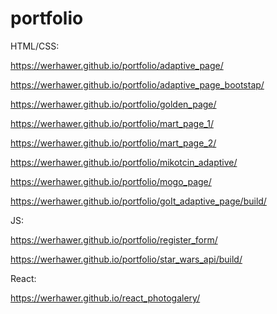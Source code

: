 # portfolio

HTML/CSS:

https://werhawer.github.io/portfolio/adaptive_page/

https://werhawer.github.io/portfolio/adaptive_page_bootstap/

https://werhawer.github.io/portfolio/golden_page/

https://werhawer.github.io/portfolio/mart_page_1/

https://werhawer.github.io/portfolio/mart_page_2/

https://werhawer.github.io/portfolio/mikotcin_adaptive/

https://werhawer.github.io/portfolio/mogo_page/

https://werhawer.github.io/portfolio/goIt_adaptive_page/build/

JS:

https://werhawer.github.io/portfolio/register_form/

https://werhawer.github.io/portfolio/star_wars_api/build/

React:

https://werhawer.github.io/react_photogalery/
